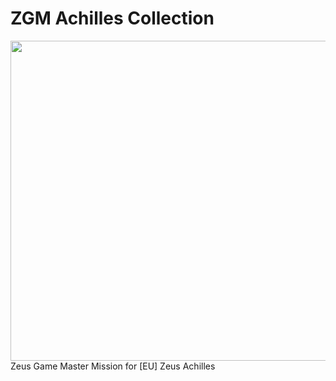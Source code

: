 # ZGM Achilles Collection
<img src="https://github.com/oOKexOo/ZGM_Achilles_Collection/blob/master/src/images/achilles_blufor.png" width="512">
Zeus Game Master Mission for [EU] Zeus Achilles